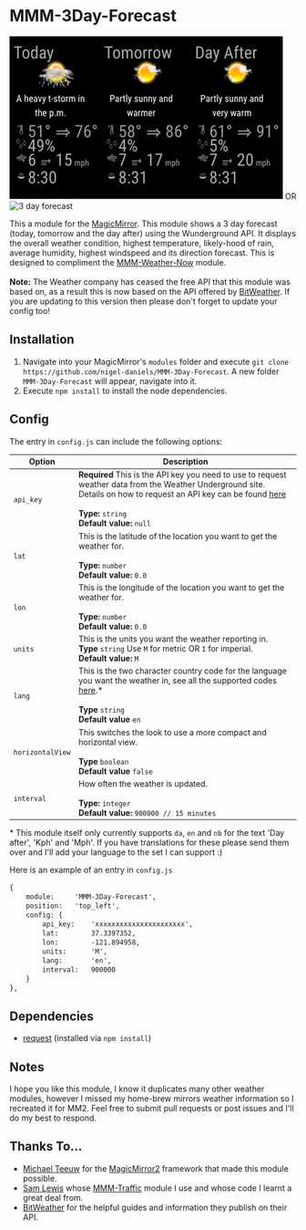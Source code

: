 # MMM-3Day-Forecast
![3 day forecast](3day.png "3 day forecast.") OR ![3 day forecast](3-day2.png "3 day forecast.")

This a module for the [MagicMirror](https://github.com/MichMich/MagicMirror/tree/develop).  This module shows a 3 day forecast (today, tomorrow and the day after) using the Wunderground API. It displays the overall weather condition, highest temperature, likely-hood of rain, average humidity, highest windspeed and its direction forecast.  This is designed to compliment the [MMM-Weather-Now](https://github.com/nigel-daniels/MMM-Weather-Now) module.<br>  
**Note:** The Weather company has ceased the free API that this module was based on, as a result this is now based on the API offered by [BitWeather](https://www.weatherbit.io). If you are updating to this version then please don't forget to update your config too!

## Installation
1. Navigate into your MagicMirror's `modules` folder and execute `git clone https://github.com/nigel-daniels/MMM-3Day-Forecast`.  A new folder `MMM-3Day-Forecast` will appear, navigate into it.
2. Execute `npm install` to install the node dependencies.

## Config
The entry in `config.js` can include the following options:

|Option|Description|
|---|---|
|`api_key`|**Required** This is the API key you need to use to request weather data from the Weather Underground site.  Details on how to request an API key can be found [here](https://www.weatherbit.io/account/create)<br><br>**Type:** `string`<br>**Default value:** `null`|
|`lat`|This is the latitude of the location you want to get the weather for.<br><br>**Type:** `number`<br>**Default value:** `0.0`|
|`lon`|This is the longitude of the location you want to get the weather for.<br><br>**Type:** `number`<br>**Default value:** `0.0`|
|`units`|This is the units you want the weather reporting in.<br>**Type** `string` Use `M` for metric OR `I` for imperial.<br>**Default value:** `M`|
|`lang`|This is the two character country code for the language you want the weather in, see all the supported codes [here](https://www.weatherbit.io/api/weather-forecast-16-day).\*<br><br>**Type** `string`<br>**Default value** `en`|
|`horizontalView`|This switches the look to use a more compact and horizontal view.<br><br>**Type** `boolean`<br>**Default value** `false`|
|`interval`|How often the weather is updated.<br><br>**Type:** `integer`<br>**Default value:** `900000 // 15 minutes`|

\* This module itself only currently supports `da`, `en` and `nb` for the text 'Day after', 'Kph' and 'Mph'.  If you have translations for these please send them over and I'll add your language to the set I can support :)

Here is an example of an entry in `config.js`
```
{
    module:     'MMM-3Day-Forecast',
    position:   'top_left',
	config: {
		api_key:    'xxxxxxxxxxxxxxxxxxxxxx',
		lat:        37.3397352,
		lon:        -121.894958,
		units:      'M',
		lang:       'en',
		interval:   900000
	}
},
```

## Dependencies
- [request](https://www.npmjs.com/package/request) (installed via `npm install`)

## Notes
I hope you like this module, I know it duplicates many other weather modules, however I missed my home-brew mirrors weather information so I recreated it for MM2.  Feel free to submit pull requests or post issues and I'll do my best to respond.

## Thanks To...
- [Michael Teeuw](https://github.com/MichMich) for the [MagicMirror2](https://github.com/MichMich/MagicMirror/tree/develop) framework that made this module possible.
- [Sam Lewis](https://github.com/SamLewis0602) whose [MMM-Traffic](https://github.com/SamLewis0602/MMM-Traffic) module I use and whose code I learnt a great deal from.
- [BitWeather](https://www.weatherbit.io) for the helpful guides and information they publish on their API.
